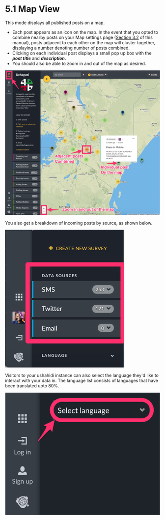 # 5.1 Map View

This mode displays all published posts on a map.

* Each post appears as an icon on the map. In the event that you opted to combine nearby posts on your Map settings page \([Section 3.2](../3.-configuring-your-deployment/3.2-general-settings.md) of this manual\), posts adjacent to each other on the map will cluster together, displaying a number denoting number of posts combined.
* Clicking on each individual post displays a small pop up box with the _**post title**_ and _**description.**_
* You should also be able to zoom in and out of the map as desired.

![Example of the Uchaguzi deployment with the map view.](../.gitbook/assets/map_mode.jpg)

You also get a breakdown of incoming posts by source, as shown below.

![The map view sidebar allows you to filter out SMS, Twitter, and Email data sources.](../.gitbook/assets/posts_by_source.png)

  
Visitors to your ushahidi instance can also select the language they'd like to interact with your data in. The language list consists of languages that have been translated upto 80%.

![](../.gitbook/assets/posts_-_ushahidi_-_heba.png)

